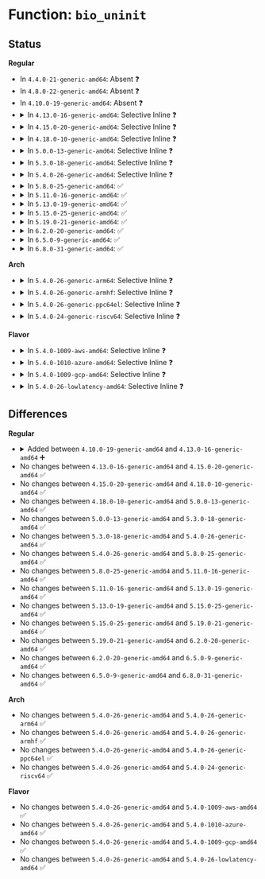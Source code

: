 # Function: <code>bio_uninit</code>

## Status
<b>Regular</b>
<ul>
<li>
In <code>4.4.0-21-generic-amd64</code>: Absent ❓
</li>
<li>
In <code>4.8.0-22-generic-amd64</code>: Absent ❓
</li>
<li>
In <code>4.10.0-19-generic-amd64</code>: Absent ❓
</li>
<li>
<details>
<summary>In <code>4.13.0-16-generic-amd64</code>: Selective Inline ❓</summary>

```c
void bio_uninit(struct bio * bio)
```

```json
{
  "name": "bio_uninit",
  "collision_type": "Unique Global",
  "inline_type": "Selective",
  "funcs": [
    {
      "addr": 18446744071583160960,
      "name": "bio_uninit",
      "external": true,
      "loc": "block/bio.c:243",
      "file": "block/bio.c",
      "inline": "not declared, inlined",
      "caller_inline": [
        "block/bio.c:bio_endio",
        "block/bio.c:bio_reset",
        "block/bio.c:bio_free"
      ],
      "caller_func": [
        "fs/block_dev.c:__blkdev_direct_IO_simple"
      ]
    }
  ],
  "symbols": [
    {
      "addr": 18446744071583156640,
      "name": "bio_uninit",
      "section": ".text",
      "bind": "STB_GLOBAL",
      "size": 16
    }
  ]
}
```
</details>
</li>
<li>
<details>
<summary>In <code>4.15.0-20-generic-amd64</code>: Selective Inline ❓</summary>

```c
void bio_uninit(struct bio * bio)
```

```json
{
  "name": "bio_uninit",
  "collision_type": "Unique Global",
  "inline_type": "Selective",
  "funcs": [
    {
      "addr": 18446744071583336816,
      "name": "bio_uninit",
      "external": true,
      "loc": "block/bio.c:243",
      "file": "block/bio.c",
      "inline": "not declared, inlined",
      "caller_inline": [
        "block/bio.c:bio_endio",
        "block/bio.c:bio_reset",
        "block/bio.c:bio_free"
      ],
      "caller_func": [
        "fs/block_dev.c:__blkdev_direct_IO_simple"
      ]
    }
  ],
  "symbols": [
    {
      "addr": 18446744071583331696,
      "name": "bio_uninit",
      "section": ".text",
      "bind": "STB_GLOBAL",
      "size": 16
    }
  ]
}
```
</details>
</li>
<li>
<details>
<summary>In <code>4.18.0-10-generic-amd64</code>: Selective Inline ❓</summary>

```c
void bio_uninit(struct bio * bio)
```

```json
{
  "name": "bio_uninit",
  "collision_type": "Unique Global",
  "inline_type": "Selective",
  "funcs": [
    {
      "addr": 18446744071583546060,
      "name": "bio_uninit",
      "external": true,
      "loc": "block/bio.c:243",
      "file": "block/bio.c",
      "inline": "not declared, inlined",
      "caller_inline": [
        "block/bio.c:bio_endio",
        "block/bio.c:bio_reset",
        "block/bio.c:bio_free"
      ],
      "caller_func": [
        "fs/block_dev.c:__blkdev_direct_IO_simple"
      ]
    }
  ],
  "symbols": [
    {
      "addr": 18446744071583540848,
      "name": "bio_uninit",
      "section": ".text",
      "bind": "STB_GLOBAL",
      "size": 16
    }
  ]
}
```
</details>
</li>
<li>
<details>
<summary>In <code>5.0.0-13-generic-amd64</code>: Selective Inline ❓</summary>

```c
void bio_uninit(struct bio * bio)
```

```json
{
  "name": "bio_uninit",
  "collision_type": "Unique Global",
  "inline_type": "Selective",
  "funcs": [
    {
      "addr": 18446744071583663619,
      "name": "bio_uninit",
      "external": true,
      "loc": "block/bio.c:245",
      "file": "block/bio.c",
      "inline": "not declared, inlined",
      "caller_inline": [
        "block/bio.c:bio_endio",
        "block/bio.c:bio_reset",
        "block/bio.c:bio_free"
      ],
      "caller_func": [
        "fs/block_dev.c:__blkdev_direct_IO_simple"
      ]
    }
  ],
  "symbols": [
    {
      "addr": 18446744071583662240,
      "name": "bio_uninit",
      "section": ".text",
      "bind": "STB_GLOBAL",
      "size": 70
    }
  ]
}
```
</details>
</li>
<li>
<details>
<summary>In <code>5.3.0-18-generic-amd64</code>: Selective Inline ❓</summary>

```c
void bio_uninit(struct bio * bio)
```

```json
{
  "name": "bio_uninit",
  "collision_type": "Unique Global",
  "inline_type": "Selective",
  "funcs": [
    {
      "addr": 18446744071583851676,
      "name": "bio_uninit",
      "external": true,
      "loc": "block/bio.c:233",
      "file": "block/bio.c",
      "inline": "not declared, inlined",
      "caller_inline": [
        "block/bio.c:bio_endio",
        "block/bio.c:bio_reset",
        "block/bio.c:bio_free"
      ],
      "caller_func": [
        "fs/block_dev.c:__blkdev_direct_IO_simple"
      ]
    }
  ],
  "symbols": [
    {
      "addr": 18446744071583850320,
      "name": "bio_uninit",
      "section": ".text",
      "bind": "STB_GLOBAL",
      "size": 70
    }
  ]
}
```
</details>
</li>
<li>
<details>
<summary>In <code>5.4.0-26-generic-amd64</code>: Selective Inline ❓</summary>

```c
void bio_uninit(struct bio * bio)
```

```json
{
  "name": "bio_uninit",
  "collision_type": "Unique Global",
  "inline_type": "Selective",
  "funcs": [
    {
      "addr": 18446744071583951232,
      "name": "bio_uninit",
      "external": true,
      "loc": "block/bio.c:233",
      "file": "block/bio.c",
      "inline": "not declared, inlined",
      "caller_inline": [],
      "caller_func": [
        "fs/block_dev.c:__blkdev_direct_IO_simple",
        "block/bio.c:bio_endio",
        "block/bio.c:bio_reset",
        "block/bio.c:bio_free"
      ]
    }
  ],
  "symbols": [
    {
      "addr": 18446744071583951232,
      "name": "bio_uninit",
      "section": ".text",
      "bind": "STB_GLOBAL",
      "size": 96
    }
  ]
}
```
</details>
</li>
<li>
<details>
<summary>In <code>5.8.0-25-generic-amd64</code>: ✅</summary>

```c
void bio_uninit(struct bio * bio)
```

```json
{
  "name": "bio_uninit",
  "collision_type": "Unique Global",
  "inline_type": "No",
  "funcs": [
    {
      "addr": 18446744071584342528,
      "name": "bio_uninit",
      "external": true,
      "loc": "block/bio.c:235",
      "file": "block/bio.c",
      "inline": "seen, unknown",
      "caller_inline": [],
      "caller_func": [
        "fs/block_dev.c:__blkdev_direct_IO_simple",
        "block/bio.c:bio_endio",
        "block/bio.c:bio_reset",
        "block/bio.c:bio_free",
        "drivers/md/dm.c:__process_bio",
        "drivers/md/dm.c:__split_and_process_bio"
      ]
    }
  ],
  "symbols": [
    {
      "addr": 18446744071584342528,
      "name": "bio_uninit",
      "section": ".text",
      "bind": "STB_GLOBAL",
      "size": 114
    }
  ]
}
```
</details>
</li>
<li>
<details>
<summary>In <code>5.11.0-16-generic-amd64</code>: ✅</summary>

```c
void bio_uninit(struct bio * bio)
```

```json
{
  "name": "bio_uninit",
  "collision_type": "Unique Global",
  "inline_type": "No",
  "funcs": [
    {
      "addr": 18446744071584458016,
      "name": "bio_uninit",
      "external": true,
      "loc": "block/bio.c:235",
      "file": "block/bio.c",
      "inline": "seen, unknown",
      "caller_inline": [],
      "caller_func": [
        "fs/block_dev.c:__blkdev_direct_IO_simple",
        "block/bio.c:bio_endio",
        "block/bio.c:bio_reset",
        "block/bio.c:bio_free",
        "drivers/md/dm.c:__send_empty_flush"
      ]
    }
  ],
  "symbols": [
    {
      "addr": 18446744071584458016,
      "name": "bio_uninit",
      "section": ".text",
      "bind": "STB_GLOBAL",
      "size": 126
    }
  ]
}
```
</details>
</li>
<li>
<details>
<summary>In <code>5.13.0-19-generic-amd64</code>: ✅</summary>

```c
void bio_uninit(struct bio * bio)
```

```json
{
  "name": "bio_uninit",
  "collision_type": "Unique Global",
  "inline_type": "No",
  "funcs": [
    {
      "addr": 18446744071584492800,
      "name": "bio_uninit",
      "external": true,
      "loc": "block/bio.c:203",
      "file": "block/bio.c",
      "inline": "seen, unknown",
      "caller_inline": [],
      "caller_func": [
        "fs/block_dev.c:__blkdev_direct_IO_simple",
        "block/bio.c:bio_endio",
        "block/bio.c:bio_reset",
        "block/bio.c:bio_free",
        "drivers/md/dm.c:__send_empty_flush"
      ]
    }
  ],
  "symbols": [
    {
      "addr": 18446744071584492800,
      "name": "bio_uninit",
      "section": ".text",
      "bind": "STB_GLOBAL",
      "size": 126
    }
  ]
}
```
</details>
</li>
<li>
<details>
<summary>In <code>5.15.0-25-generic-amd64</code>: ✅</summary>

```c
void bio_uninit(struct bio * bio)
```

```json
{
  "name": "bio_uninit",
  "collision_type": "Unique Global",
  "inline_type": "No",
  "funcs": [
    {
      "addr": 18446744071584901488,
      "name": "bio_uninit",
      "external": true,
      "loc": "block/bio.c:208",
      "file": "block/bio.c",
      "inline": "seen, unknown",
      "caller_inline": [],
      "caller_func": [
        "block/fops.c:__blkdev_direct_IO_simple",
        "block/bio.c:bio_endio",
        "block/bio.c:bio_put",
        "block/bio.c:bio_reset",
        "block/bio.c:bio_free",
        "drivers/md/dm.c:__send_empty_flush"
      ]
    }
  ],
  "symbols": [
    {
      "addr": 18446744071584901488,
      "name": "bio_uninit",
      "section": ".text",
      "bind": "STB_GLOBAL",
      "size": 126
    }
  ]
}
```
</details>
</li>
<li>
<details>
<summary>In <code>5.19.0-21-generic-amd64</code>: ✅</summary>

```c
void bio_uninit(struct bio * bio)
```

```json
{
  "name": "bio_uninit",
  "collision_type": "Unique Global",
  "inline_type": "No",
  "funcs": [
    {
      "addr": 18446744071585601584,
      "name": "bio_uninit",
      "external": true,
      "loc": "block/bio.c:209",
      "file": "block/bio.c",
      "inline": "seen, unknown",
      "caller_inline": [],
      "caller_func": [
        "fs/squashfs/block.c:squashfs_read_data",
        "fs/squashfs/block.c:squashfs_read_data",
        "fs/squashfs/block.c:squashfs_read_data",
        "fs/squashfs/block.c:squashfs_read_data",
        "fs/squashfs/block.c:squashfs_bio_read",
        "block/fops.c:__blkdev_direct_IO_simple",
        "block/bio.c:bio_endio",
        "block/bio.c:bio_init_clone",
        "block/bio.c:bio_put",
        "block/bio.c:bio_reset",
        "block/bio.c:bio_free",
        "block/blk-map.c:blk_rq_map_kern",
        "block/blk-map.c:blk_rq_map_kern",
        "block/blk-map.c:blk_rq_map_kern",
        "block/blk-map.c:blk_rq_unmap_user",
        "block/blk-map.c:bio_copy_kern_endio_read",
        "block/blk-map.c:bio_map_kern_endio",
        "block/blk-map.c:bio_map_user_iov",
        "block/blk-map.c:bio_copy_user_iov",
        "block/blk-crypto-fallback.c:blk_crypto_fallback_encrypt_bio",
        "block/blk-crypto-fallback.c:blk_crypto_fallback_encrypt_endio",
        "drivers/md/dm.c:__send_empty_flush"
      ]
    }
  ],
  "symbols": [
    {
      "addr": 18446744071585601584,
      "name": "bio_uninit",
      "section": ".text",
      "bind": "STB_GLOBAL",
      "size": 137
    }
  ]
}
```
</details>
</li>
<li>
<details>
<summary>In <code>6.2.0-20-generic-amd64</code>: ✅</summary>

```c
void bio_uninit(struct bio * bio)
```

```json
{
  "name": "bio_uninit",
  "collision_type": "Unique Global",
  "inline_type": "No",
  "funcs": [
    {
      "addr": 18446744071586369696,
      "name": "bio_uninit",
      "external": true,
      "loc": "block/bio.c:215",
      "file": "block/bio.c",
      "inline": "seen, unknown",
      "caller_inline": [],
      "caller_func": [
        "fs/squashfs/block.c:squashfs_read_data",
        "fs/squashfs/block.c:squashfs_read_data",
        "fs/squashfs/block.c:squashfs_read_data",
        "fs/squashfs/block.c:squashfs_read_data",
        "fs/squashfs/block.c:squashfs_bio_read",
        "block/fops.c:__blkdev_direct_IO_simple",
        "block/bio.c:bio_endio",
        "block/bio.c:bio_init_clone",
        "block/bio.c:bio_put_percpu_cache",
        "block/bio.c:bio_reset",
        "block/bio.c:bio_free",
        "block/blk-map.c:blk_rq_map_kern",
        "block/blk-map.c:blk_rq_map_kern",
        "block/blk-map.c:blk_rq_map_kern",
        "block/blk-map.c:blk_rq_unmap_user",
        "block/blk-map.c:blk_rq_map_user_iov",
        "block/blk-map.c:blk_rq_map_user_iov",
        "block/blk-map.c:bio_copy_kern_endio_read",
        "block/blk-map.c:bio_map_kern_endio",
        "block/blk-map.c:bio_map_user_iov",
        "block/blk-map.c:bio_copy_user_iov",
        "block/blk-crypto-fallback.c:blk_crypto_fallback_encrypt_bio",
        "block/blk-crypto-fallback.c:blk_crypto_fallback_encrypt_endio",
        "drivers/md/dm.c:__send_empty_flush"
      ]
    }
  ],
  "symbols": [
    {
      "addr": 18446744071586369696,
      "name": "bio_uninit",
      "section": ".text",
      "bind": "STB_GLOBAL",
      "size": 137
    }
  ]
}
```
</details>
</li>
<li>
<details>
<summary>In <code>6.5.0-9-generic-amd64</code>: ✅</summary>

```c
void bio_uninit(struct bio * bio)
```

```json
{
  "name": "bio_uninit",
  "collision_type": "Unique Global",
  "inline_type": "No",
  "funcs": [
    {
      "addr": 18446744071586616384,
      "name": "bio_uninit",
      "external": true,
      "loc": "block/bio.c:214",
      "file": "block/bio.c",
      "inline": "seen, unknown",
      "caller_inline": [],
      "caller_func": [
        "fs/squashfs/block.c:squashfs_read_data",
        "fs/squashfs/block.c:squashfs_read_data",
        "fs/squashfs/block.c:squashfs_read_data",
        "fs/squashfs/block.c:squashfs_read_data",
        "fs/squashfs/block.c:squashfs_bio_read",
        "block/fops.c:__blkdev_direct_IO_simple",
        "block/bio.c:bio_endio",
        "block/bio.c:bio_init_clone",
        "block/bio.c:bio_put_percpu_cache",
        "block/bio.c:bio_reset",
        "block/bio.c:bio_free",
        "block/blk-map.c:blk_rq_map_kern",
        "block/blk-map.c:blk_rq_map_kern",
        "block/blk-map.c:blk_rq_unmap_user",
        "block/blk-map.c:blk_rq_map_user_iov",
        "block/blk-map.c:blk_rq_map_user_iov",
        "block/blk-map.c:bio_copy_kern",
        "block/blk-map.c:bio_copy_kern_endio_read",
        "block/blk-map.c:bio_map_kern_endio",
        "block/blk-map.c:bio_map_user_iov",
        "block/blk-map.c:bio_copy_user_iov",
        "block/blk-crypto-fallback.c:blk_crypto_fallback_encrypt_bio",
        "block/blk-crypto-fallback.c:blk_crypto_fallback_encrypt_endio",
        "drivers/md/dm.c:__send_empty_flush"
      ]
    }
  ],
  "symbols": [
    {
      "addr": 18446744071586616384,
      "name": "bio_uninit",
      "section": ".text",
      "bind": "STB_GLOBAL",
      "size": 137
    }
  ]
}
```
</details>
</li>
<li>
<details>
<summary>In <code>6.8.0-31-generic-amd64</code>: ✅</summary>

```c
void bio_uninit(struct bio * bio)
```

```json
{
  "name": "bio_uninit",
  "collision_type": "Unique Global",
  "inline_type": "No",
  "funcs": [
    {
      "addr": 18446744071586886848,
      "name": "bio_uninit",
      "external": true,
      "loc": "block/bio.c:214",
      "file": "block/bio.c",
      "inline": "seen, unknown",
      "caller_inline": [],
      "caller_func": [
        "fs/squashfs/block.c:squashfs_read_data",
        "fs/squashfs/block.c:squashfs_read_data",
        "fs/squashfs/block.c:squashfs_read_data",
        "fs/squashfs/block.c:squashfs_read_data",
        "fs/squashfs/block.c:squashfs_bio_read",
        "block/fops.c:__blkdev_direct_IO_simple",
        "block/bio.c:bio_endio",
        "block/bio.c:bio_init_clone",
        "block/bio.c:bio_put_percpu_cache",
        "block/bio.c:bio_reset",
        "block/bio.c:bio_free",
        "block/blk-map.c:blk_rq_map_kern",
        "block/blk-map.c:blk_rq_map_kern",
        "block/blk-map.c:blk_rq_unmap_user",
        "block/blk-map.c:blk_rq_map_user_iov",
        "block/blk-map.c:blk_rq_map_user_iov",
        "block/blk-map.c:bio_copy_kern",
        "block/blk-map.c:bio_copy_kern_endio_read",
        "block/blk-map.c:bio_map_kern_endio",
        "block/blk-map.c:bio_map_user_iov",
        "block/blk-map.c:bio_copy_user_iov",
        "block/blk-crypto-fallback.c:blk_crypto_fallback_encrypt_bio",
        "block/blk-crypto-fallback.c:blk_crypto_fallback_encrypt_endio",
        "drivers/md/dm.c:__send_empty_flush"
      ]
    }
  ],
  "symbols": [
    {
      "addr": 18446744071586886848,
      "name": "bio_uninit",
      "section": ".text",
      "bind": "STB_GLOBAL",
      "size": 137
    }
  ]
}
```
</details>
</li>
</ul>
<b>Arch</b>
<ul>
<li>
<details>
<summary>In <code>5.4.0-26-generic-arm64</code>: Selective Inline ❓</summary>

```c
void bio_uninit(struct bio * bio)
```

```json
{
  "name": "bio_uninit",
  "collision_type": "Unique Global",
  "inline_type": "Selective",
  "funcs": [
    {
      "addr": 18446603336495773208,
      "name": "bio_uninit",
      "external": true,
      "loc": "block/bio.c:233",
      "file": "block/bio.c",
      "inline": "not declared, inlined",
      "caller_inline": [],
      "caller_func": [
        "fs/block_dev.c:__blkdev_direct_IO_simple",
        "block/bio.c:bio_endio",
        "block/bio.c:bio_reset",
        "block/bio.c:bio_free"
      ]
    }
  ],
  "symbols": [
    {
      "addr": 18446603336495773208,
      "name": "bio_uninit",
      "section": ".text",
      "bind": "STB_GLOBAL",
      "size": 176
    }
  ]
}
```
</details>
</li>
<li>
<details>
<summary>In <code>5.4.0-26-generic-armhf</code>: Selective Inline ❓</summary>

```c
void bio_uninit(struct bio * bio)
```

```json
{
  "name": "bio_uninit",
  "collision_type": "Unique Global",
  "inline_type": "Selective",
  "funcs": [
    {
      "addr": 3229126356,
      "name": "bio_uninit",
      "external": true,
      "loc": "block/bio.c:233",
      "file": "block/bio.c",
      "inline": "not declared, inlined",
      "caller_inline": [],
      "caller_func": [
        "fs/block_dev.c:__blkdev_direct_IO_simple",
        "block/bio.c:bio_endio",
        "block/bio.c:bio_reset",
        "block/bio.c:bio_free"
      ]
    }
  ],
  "symbols": [
    {
      "addr": 3229126356,
      "name": "bio_uninit",
      "section": ".text",
      "bind": "STB_GLOBAL",
      "size": 176
    }
  ]
}
```
</details>
</li>
<li>
<details>
<summary>In <code>5.4.0-26-generic-ppc64el</code>: Selective Inline ❓</summary>

```c
void bio_uninit(struct bio * bio)
```

```json
{
  "name": "bio_uninit",
  "collision_type": "Unique Global",
  "inline_type": "Selective",
  "funcs": [
    {
      "addr": 13835058055289947056,
      "name": "bio_uninit",
      "external": true,
      "loc": "block/bio.c:233",
      "file": "block/bio.c",
      "inline": "not declared, inlined",
      "caller_inline": [],
      "caller_func": [
        "fs/block_dev.c:__blkdev_direct_IO_simple",
        "block/bio.c:bio_endio",
        "block/bio.c:bio_reset",
        "block/bio.c:bio_free"
      ]
    }
  ],
  "symbols": [
    {
      "addr": 13835058055289947056,
      "name": "bio_uninit",
      "section": ".text",
      "bind": "STB_GLOBAL",
      "size": 268
    }
  ]
}
```
</details>
</li>
<li>
<details>
<summary>In <code>5.4.0-24-generic-riscv64</code>: Selective Inline ❓</summary>

```c
void bio_uninit(struct bio * bio)
```

```json
{
  "name": "bio_uninit",
  "collision_type": "Unique Global",
  "inline_type": "Selective",
  "funcs": [
    {
      "addr": 18446743936274917260,
      "name": "bio_uninit",
      "external": true,
      "loc": "block/bio.c:233",
      "file": "block/bio.c",
      "inline": "not declared, inlined",
      "caller_inline": [],
      "caller_func": [
        "fs/block_dev.c:__blkdev_direct_IO_simple",
        "block/bio.c:bio_endio",
        "block/bio.c:bio_reset",
        "block/bio.c:bio_free"
      ]
    }
  ],
  "symbols": [
    {
      "addr": 18446743936274917260,
      "name": "bio_uninit",
      "section": ".text",
      "bind": "STB_GLOBAL",
      "size": 136
    }
  ]
}
```
</details>
</li>
</ul>
<b>Flavor</b>
<ul>
<li>
<details>
<summary>In <code>5.4.0-1009-aws-amd64</code>: Selective Inline ❓</summary>

```c
void bio_uninit(struct bio * bio)
```

```json
{
  "name": "bio_uninit",
  "collision_type": "Unique Global",
  "inline_type": "Selective",
  "funcs": [
    {
      "addr": 18446744071583919968,
      "name": "bio_uninit",
      "external": true,
      "loc": "block/bio.c:233",
      "file": "block/bio.c",
      "inline": "not declared, inlined",
      "caller_inline": [],
      "caller_func": [
        "fs/block_dev.c:__blkdev_direct_IO_simple",
        "block/bio.c:bio_endio",
        "block/bio.c:bio_reset",
        "block/bio.c:bio_free"
      ]
    }
  ],
  "symbols": [
    {
      "addr": 18446744071583919968,
      "name": "bio_uninit",
      "section": ".text",
      "bind": "STB_GLOBAL",
      "size": 96
    }
  ]
}
```
</details>
</li>
<li>
<details>
<summary>In <code>5.4.0-1010-azure-amd64</code>: Selective Inline ❓</summary>

```c
void bio_uninit(struct bio * bio)
```

```json
{
  "name": "bio_uninit",
  "collision_type": "Unique Global",
  "inline_type": "Selective",
  "funcs": [
    {
      "addr": 18446744071583856928,
      "name": "bio_uninit",
      "external": true,
      "loc": "block/bio.c:233",
      "file": "block/bio.c",
      "inline": "not declared, inlined",
      "caller_inline": [],
      "caller_func": [
        "fs/block_dev.c:__blkdev_direct_IO_simple",
        "block/bio.c:bio_endio",
        "block/bio.c:bio_reset",
        "block/bio.c:bio_free"
      ]
    }
  ],
  "symbols": [
    {
      "addr": 18446744071583856928,
      "name": "bio_uninit",
      "section": ".text",
      "bind": "STB_GLOBAL",
      "size": 96
    }
  ]
}
```
</details>
</li>
<li>
<details>
<summary>In <code>5.4.0-1009-gcp-amd64</code>: Selective Inline ❓</summary>

```c
void bio_uninit(struct bio * bio)
```

```json
{
  "name": "bio_uninit",
  "collision_type": "Unique Global",
  "inline_type": "Selective",
  "funcs": [
    {
      "addr": 18446744071583903728,
      "name": "bio_uninit",
      "external": true,
      "loc": "block/bio.c:233",
      "file": "block/bio.c",
      "inline": "not declared, inlined",
      "caller_inline": [],
      "caller_func": [
        "fs/block_dev.c:__blkdev_direct_IO_simple",
        "block/bio.c:bio_endio",
        "block/bio.c:bio_reset",
        "block/bio.c:bio_free"
      ]
    }
  ],
  "symbols": [
    {
      "addr": 18446744071583903728,
      "name": "bio_uninit",
      "section": ".text",
      "bind": "STB_GLOBAL",
      "size": 96
    }
  ]
}
```
</details>
</li>
<li>
<details>
<summary>In <code>5.4.0-26-lowlatency-amd64</code>: Selective Inline ❓</summary>

```c
void bio_uninit(struct bio * bio)
```

```json
{
  "name": "bio_uninit",
  "collision_type": "Unique Global",
  "inline_type": "Selective",
  "funcs": [
    {
      "addr": 18446744071584006384,
      "name": "bio_uninit",
      "external": true,
      "loc": "block/bio.c:233",
      "file": "block/bio.c",
      "inline": "not declared, inlined",
      "caller_inline": [],
      "caller_func": [
        "fs/block_dev.c:__blkdev_direct_IO_simple",
        "block/bio.c:bio_endio",
        "block/bio.c:bio_reset",
        "block/bio.c:bio_free"
      ]
    }
  ],
  "symbols": [
    {
      "addr": 18446744071584006384,
      "name": "bio_uninit",
      "section": ".text",
      "bind": "STB_GLOBAL",
      "size": 119
    }
  ]
}
```
</details>
</li>
</ul>

## Differences
<b>Regular</b>
<ul>
<li>
<details>
<summary>Added between <code>4.10.0-19-generic-amd64</code> and <code>4.13.0-16-generic-amd64</code> ➕</summary>

```c
void bio_uninit(struct bio * bio)
```
</details>
</li>
<li>
No changes between <code>4.13.0-16-generic-amd64</code> and <code>4.15.0-20-generic-amd64</code> ✅
</li>
<li>
No changes between <code>4.15.0-20-generic-amd64</code> and <code>4.18.0-10-generic-amd64</code> ✅
</li>
<li>
No changes between <code>4.18.0-10-generic-amd64</code> and <code>5.0.0-13-generic-amd64</code> ✅
</li>
<li>
No changes between <code>5.0.0-13-generic-amd64</code> and <code>5.3.0-18-generic-amd64</code> ✅
</li>
<li>
No changes between <code>5.3.0-18-generic-amd64</code> and <code>5.4.0-26-generic-amd64</code> ✅
</li>
<li>
No changes between <code>5.4.0-26-generic-amd64</code> and <code>5.8.0-25-generic-amd64</code> ✅
</li>
<li>
No changes between <code>5.8.0-25-generic-amd64</code> and <code>5.11.0-16-generic-amd64</code> ✅
</li>
<li>
No changes between <code>5.11.0-16-generic-amd64</code> and <code>5.13.0-19-generic-amd64</code> ✅
</li>
<li>
No changes between <code>5.13.0-19-generic-amd64</code> and <code>5.15.0-25-generic-amd64</code> ✅
</li>
<li>
No changes between <code>5.15.0-25-generic-amd64</code> and <code>5.19.0-21-generic-amd64</code> ✅
</li>
<li>
No changes between <code>5.19.0-21-generic-amd64</code> and <code>6.2.0-20-generic-amd64</code> ✅
</li>
<li>
No changes between <code>6.2.0-20-generic-amd64</code> and <code>6.5.0-9-generic-amd64</code> ✅
</li>
<li>
No changes between <code>6.5.0-9-generic-amd64</code> and <code>6.8.0-31-generic-amd64</code> ✅
</li>
</ul>
<b>Arch</b>
<ul>
<li>
No changes between <code>5.4.0-26-generic-amd64</code> and <code>5.4.0-26-generic-arm64</code> ✅
</li>
<li>
No changes between <code>5.4.0-26-generic-amd64</code> and <code>5.4.0-26-generic-armhf</code> ✅
</li>
<li>
No changes between <code>5.4.0-26-generic-amd64</code> and <code>5.4.0-26-generic-ppc64el</code> ✅
</li>
<li>
No changes between <code>5.4.0-26-generic-amd64</code> and <code>5.4.0-24-generic-riscv64</code> ✅
</li>
</ul>
<b>Flavor</b>
<ul>
<li>
No changes between <code>5.4.0-26-generic-amd64</code> and <code>5.4.0-1009-aws-amd64</code> ✅
</li>
<li>
No changes between <code>5.4.0-26-generic-amd64</code> and <code>5.4.0-1010-azure-amd64</code> ✅
</li>
<li>
No changes between <code>5.4.0-26-generic-amd64</code> and <code>5.4.0-1009-gcp-amd64</code> ✅
</li>
<li>
No changes between <code>5.4.0-26-generic-amd64</code> and <code>5.4.0-26-lowlatency-amd64</code> ✅
</li>
</ul>
